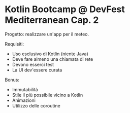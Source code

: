 Kotlin Bootcamp @ DevFest Mediterranean Cap. 2
====

Progetto:
realizzare un'app per il meteo.

Requisiti:
- Uso esclusivo di Kotlin (niente Java)
- Deve fare almeno una chiamata di rete
- Devono esserci test
- La UI dev'essere curata

Bonus:
- Immutabilità
- Stile il più possibile vicino a Kotlin
- Animazioni
- Utilizzo delle coroutine
